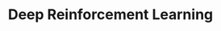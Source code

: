 ---
layout: about
title: Deep Reinforcement Learning
parent: Reinforcement Learning
nav_order: 5
---